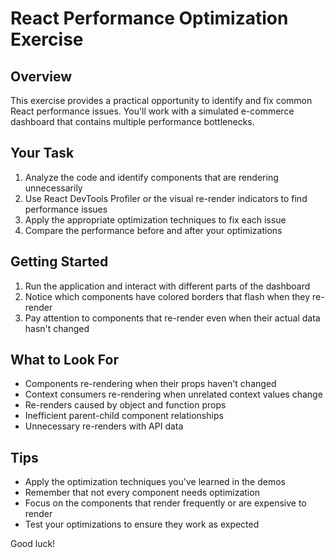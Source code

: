 # React Performance Optimization Exercise

## Overview
This exercise provides a practical opportunity to identify and fix common React performance issues. You'll work with a simulated e-commerce dashboard that contains multiple performance bottlenecks.

## Your Task
1. Analyze the code and identify components that are rendering unnecessarily
2. Use React DevTools Profiler or the visual re-render indicators to find performance issues
3. Apply the appropriate optimization techniques to fix each issue
4. Compare the performance before and after your optimizations

## Getting Started
1. Run the application and interact with different parts of the dashboard
2. Notice which components have colored borders that flash when they re-render
3. Pay attention to components that re-render even when their actual data hasn't changed

## What to Look For
- Components re-rendering when their props haven't changed
- Context consumers re-rendering when unrelated context values change
- Re-renders caused by object and function props
- Inefficient parent-child component relationships
- Unnecessary re-renders with API data

## Tips
- Apply the optimization techniques you've learned in the demos
- Remember that not every component needs optimization
- Focus on the components that render frequently or are expensive to render
- Test your optimizations to ensure they work as expected

Good luck!
